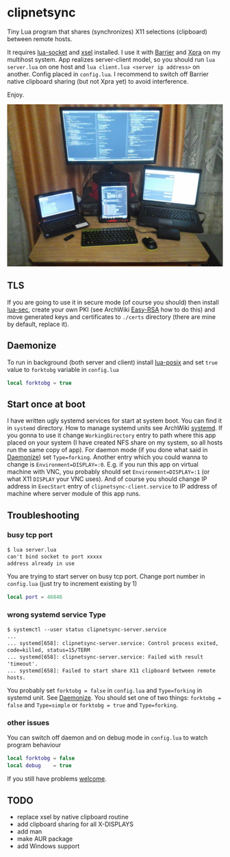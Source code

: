 # clipnetsync

Tiny Lua program that shares (synchronizes) X11 selections (clipboard) between remote hosts.

It requires [lua-socket][] and [xsel][] installed. I use it with [Barrier][] and [Xpra][]
on my multihost system. App realizes server-client model, so you should run `lua server.lua` on one host and
`lua client.lua <server ip address>` on another. Config placed in `config.lua`. I recommend to switch off Barrier
native clipboard sharing (but not Xpra yet) to avoid interference.

Enjoy.

![My home multihost system](https://github.com/Kirill-Bugaev/clipnetsync/blob/master/screenshots/my-home-system.jpg)

## TLS
If you are going to use it in secure mode (of course you should) then install [lua-sec][], create your own
PKI (see ArchWiki [Easy-RSA][] how to do this) and move generated keys and certificates to `./certs`
directory (there are mine by default, replace it).

## Daemonize
To run in background (both server and client) install [lua-posix][] and set `true` value to `forktobg`
variable in `config.lua`
```lua
local forktobg = true
```

## Start once at boot
I have written ugly systemd services for start at system boot. You can find it in `systemd` directory.
How to manage systemd units see ArchWiki [systemd][].
If you gonna to use it change `WorkingDirectory` entry to path where this app placed on your system
(I have created NFS share on my system, so all hosts run the same copy of app). For daemon mode
(if you done what said in [Daemonize][]) set `Type=forking`. Another entry which you could wanna to change
is `Environment=DISPLAY=:0`. E.g. if you run this app on virtual machine with VNC, you probably should
set `Environment=DISPLAY=:1` (or what X11 `DISPLAY` your VNC uses). And of course you should change IP
address in `ExecStart` entry of `clipnetsync-client.service` to IP address of machine where server module
of this app runs.

## Troubleshooting

### busy tcp port
```shell
$ lua server.lua
can't bind socket to port xxxxx
address already in use
```
You are trying to start server on busy tcp port. Change port number in `config.lua` (just try to increment
existing by 1)
```lua
local port = 46846
```

### wrong systemd service Type
```shell
$ systemctl --user status clipnetsync-server.service
...
... systemd[658]: clipnetsync-server.service: Control process exited, code=killed, status=15/TERM
... systemd[658]: clipnetsync-server.service: Failed with result 'timeout'.
... systemd[658]: Failed to start share X11 clipboard between remote hosts.
```
You probably set `forktobg = false` in `config.lua` and `Type=forking` in systemd unit. See [Daemonize][].
You should set one of two things: `forktobg = false` and `Type=simple` or `forktobg = true` and `Type=forking`. 

### other issues 
You can switch off daemon and on debug mode in `config.lua` to watch program behaviour
```lua
local forktobg = false
local debug    = true
```
If you still have problems [welcome][New issues].


## TODO
* replace xsel by native clipboard routine
* add clipboard sharing for all X-DISPLAYS
* add man
* make AUR package
* add Windows support

[lua-socket]: https://www.archlinux.org/packages/community/x86_64/lua-socket/
[lua-sec]: https://www.archlinux.org/packages/community/x86_64/lua-sec/
[lua-posix]: https://aur.archlinux.org/packages/lua-posix/
[xsel]: https://www.archlinux.org/packages/community/x86_64/xsel/
[Barrier]: https://github.com/debauchee/barrier      
[Xpra]: https://xpra.org/
[Easy-RSA]: https://wiki.archlinux.org/index.php/Easy-RSA
[systemd]: https://wiki.archlinux.org/index.php/Systemd 
[Daemonize]: #Daemonize
[New issues]: https://github.com/Kirill-Bugaev/clipnetsync/issues/new
